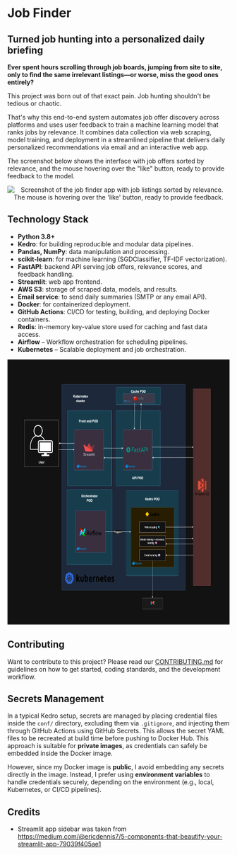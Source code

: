 # Job Finder

## Turned job hunting into a personalized daily briefing

**Ever spent hours scrolling through job boards, jumping from site to site, only to find the same irrelevant listings—or worse, miss the good ones entirely?**

This project was born out of that exact pain. Job hunting shouldn't be tedious or chaotic.

That's why this end-to-end system automates job offer discovery across platforms and uses user feedback to train a machine learning model that ranks jobs by relevance. It combines data collection via web scraping, model training, and deployment in a streamlined pipeline that delivers daily personalized recommendations via email and an interactive web app.

The screenshot below shows the interface with job offers sorted by relevance,
and the mouse hovering over the "like" button, ready to provide feedback to the model.

<div align="center">
  <img src="https://github.com/user-attachments/assets/c1b122b6-6656-4089-8b0e-8e333a92ee2e"
       alt="Screenshot of the job finder app with job listings sorted by relevance. The mouse is hovering over the 'like' button, ready to provide feedback."
       height="450"/>
</div>


## Technology Stack

- **Python 3.8+**
- **Kedro**: for building reproducible and modular data pipelines.
- **Pandas, NumPy**: data manipulation and processing.
- **scikit-learn**: for machine learning (SGDClassifier, TF-IDF vectorization).
- **FastAPI**: backend API serving job offers, relevance scores, and feedback handling.
- **Streamlit**: web app frontend.
- **AWS S3**: storage of scraped data, models, and results.
- **Email service**: to send daily summaries (SMTP or any email API).
- **Docker**: for containerized deployment.
- **GitHub Actions**: CI/CD for testing, building, and deploying Docker containers.
- **Redis**: in-memory key-value store used for caching and fast data access.
- **Airflow** – Workflow orchestration for scheduling pipelines.
- **Kubernetes** – Scalable deployment and job orchestration.

<div align="center">
  <img src="docs/source/architecture.png" alt="Architecture Diagram" height="600"/>
</div>

## Contributing

Want to contribute to this project? Please read our [CONTRIBUTING.md](CONTRIBUTING.md) for guidelines on how to get started, coding standards, and the development workflow.

## Secrets Management

In a typical Kedro setup, secrets are managed by placing credential files inside the `conf/`
directory, excluding them via `.gitignore`, and injecting them through GitHub Actions using
GitHub Secrets. This allows the secret YAML files to be recreated at build time before pushing
to Docker Hub. This approach is suitable for **private images**, as credentials can safely be embedded
inside the Docker image.

However, since my Docker image is **public**, I avoid embedding any secrets directly in the image.
Instead, I prefer using **environment variables** to handle credentials securely, depending on the
environment (e.g., local, Kubernetes, or CI/CD pipelines).

## Credits

- Streamlit app sidebar was taken from https://medium.com/@ericdennis7/5-components-that-beautify-your-streamlit-app-79039f405ae1
